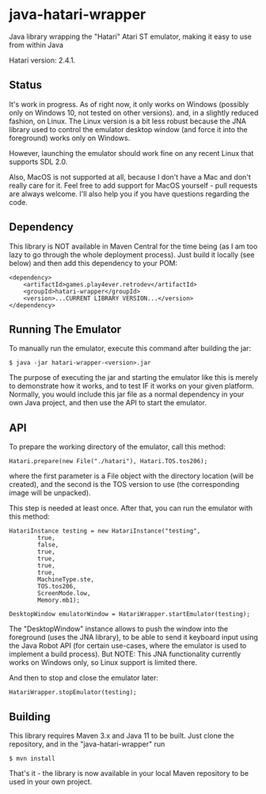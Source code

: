 # java-hatari-wrapper

Java library wrapping the "Hatari" Atari ST emulator, making it easy to use from within Java

Hatari version: 2.4.1.

## Status

It's work in progress. As of right now, it only works on Windows (possibly only on Windows 10, not tested on other versions).
and, in a slightly reduced fashion, on Linux. The Linux version is a bit less robust because the JNA library used to control
the emulator desktop window (and force it into the foreground) works only on Windows. 

However, launching the emulator should work fine on any recent Linux that supports SDL 2.0.

Also, MacOS is not supported at all, because I don't have a Mac and don't really care for it. Feel free to
add support for MacOS yourself - pull requests are always welcome. I'll also help you if you have questions
regarding the code.

## Dependency

This library is NOT available in Maven Central for the time being (as I am too lazy to go through the
whole deployment process). Just build it locally (see below) and then add this dependency to your POM:

```
<dependency>
    <artifactId>games.play4ever.retrodev</artifactId>
    <groupId>hatari-wrapper</groupId>
    <version>...CURRENT LIBRARY VERSION...</version>
</dependency>
```

## Running The Emulator

To manually run the emulator, execute this command after building the jar:

`
$ java -jar hatari-wrapper-<version>.jar
`

The purpose of executing the jar and starting the emulator like this is merely to demonstrate
how it works, and to test IF it works on your given platform. Normally, you would include
this jar file as a normal dependency in your own Java project, and then use the API to
start the emulator.

## API

To prepare the working directory of the emulator, call this method:

`
Hatari.prepare(new File("./hatari"), Hatari.TOS.tos206);
`

where the first parameter is a File object with the directory location (will be created),
and the second is the TOS version to use (the corresponding image will be unpacked).

This step is needed at least once. After that, you can run the emulator with this method:

```
HatariInstance testing = new HatariInstance("testing",
        true,
        false,
        true,
        true,
        true,
        true,
        MachineType.ste,
        TOS.tos206,
        ScreenMode.low,
        Memory.mb1);

DesktopWindow emulatorWindow = HatariWrapper.startEmulator(testing);
```

The "DesktopWindow" instance allows to push the window into the foreground (uses the JNA library),
to be able to send it keyboard input using the Java Robot API (for certain use-cases, where the emulator
is used to implement a build process). But NOTE: This JNA functionality currently works on Windows only,
so Linux support is limited there.

And then to stop and close the emulator later:

```
HatariWrapper.stopEmulator(testing);
```

## Building

This library requires Maven 3.x and Java 11 to be built. Just clone the repository, and in the "java-hatari-wrapper" run

`
$ mvn install
`

That's it - the library is now available in your local Maven repository to be used in your own project.